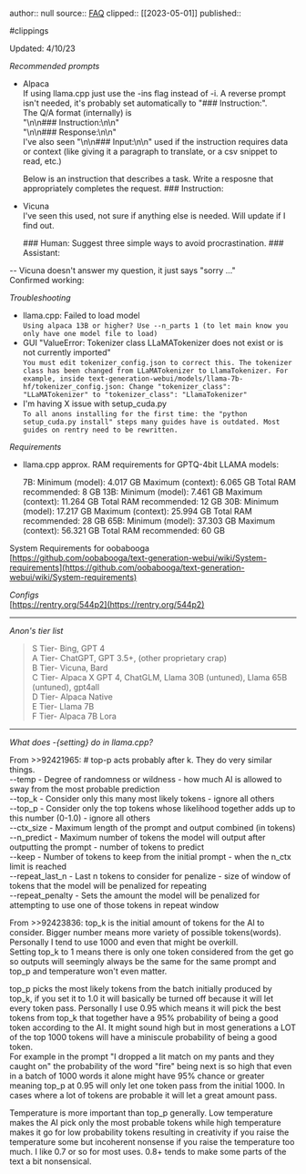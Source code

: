 author:: null
source:: [FAQ](https://rentry.org/er2qd)
clipped:: [[2023-05-01]]
published:: 

#clippings

Updated: 4/10/23

*Recommended prompts*

-   Alpaca  
    If using llama.cpp just use the -ins flag instead of -i. A reverse prompt isn't needed, it's probably set automatically to "### Instruction:".  
    The Q/A format (internally) is  
    "\\n\\n### Instruction:\\n\\n"  
    "\\n\\n### Response:\\n\\n"  
    I've also seen "\\n\\n### Input:\\n\\n" used if the instruction requires data or context (like giving it a paragraph to translate, or a csv snippet to read, etc.)  
    
    Below is an instruction that describes a task. Write a resposne that appropriately completes the request.  \### Instruction: 
    
-   Vicuna  
    I've seen this used, not sure if anything else is needed. Will update if I find out.  
    
    \### Human: Suggest three simple ways to avoid procrastination. \### Assistant: 
    

\-- Vicuna doesn't answer my question, it just says "sorry ..."  
Confirmed working:  

*Troubleshooting*

-   llama.cpp: Failed to load model  
    `Using alpaca 13B or higher? Use --n_parts 1 (to let main know you only have one model file to load)`
-   GUI "ValueError: Tokenizer class LLaMATokenizer does not exist or is not currently imported"  
    `You must edit tokenizer_config.json to correct this. The tokenizer class has been changed from LLaMATokenizer to LlamaTokenizer. For example, inside text-generation-webui/models/llama-7b-hf/tokenizer_config.json: Change "tokenizer_class": "LLaMATokenizer" to "tokenizer_class": "LlamaTokenizer"`
-   I'm having X issue with setup\_cuda.py  
    `To all anons installing for the first time: the "python setup_cuda.py install" steps many guides have is outdated. Most guides on rentry need to be rewritten.`

*Requirements*

-   llama.cpp approx. RAM requirements for GPTQ-4bit LLAMA models:  
    
    7B:
     Minimum (model): 4.017 GB Maximum (context): 6.065 GB Total RAM recommended: 8 GB  13B:
     Minimum (model): 7.461 GB Maximum (context): 11.264 GB Total RAM recommended: 12 GB  30B:
     Minimum (model): 17.217 GB Maximum (context): 25.994 GB Total RAM recommended: 28 GB  65B:
     Minimum (model): 37.303 GB Maximum (context): 56.321 GB Total RAM recommended: 60 GB 
    

System Requirements for oobabooga  
[https://github.com/oobabooga/text-generation-webui/wiki/System-requirements](https://github.com/oobabooga/text-generation-webui/wiki/System-requirements)

*Configs*  
[https://rentry.org/544p2](https://rentry.org/544p2)

---

*Anon's tier list*

> S Tier- Bing, GPT 4  
> A Tier- ChatGPT, GPT 3.5+, (other proprietary crap)  
> B Tier- Vicuna, Bard  
> C Tier- Alpaca X GPT 4, ChatGLM, Llama 30B (untuned), Llama 65B (untuned), gpt4all  
> D Tier- Alpaca Native  
> E Tier- Llama 7B  
> F Tier- Alpaca 7B Lora

---

*What does -{setting} do in llama.cpp?*

From >>92421965: # top-p acts probably after k. They do very similar things.  
\--temp - Degree of randomness or wildness - how much AI is allowed to sway from the most probable prediction  
\--top\_k - Consider only this many most likely tokens - ignore all others  
\--top\_p - Consider only the top tokens whose likelihood together adds up to this number (0-1.0) - ignore all others  
\--ctx\_size - Maximum length of the prompt and output combined (in tokens)  
\--n\_predict - Maximum number of tokens the model will output after outputting the prompt - number of tokens to predict  
\--keep - Number of tokens to keep from the initial prompt - when the n\_ctx limit is reached  
\--repeat\_last\_n - Last n tokens to consider for penalize - size of window of tokens that the model will be penalized for repeating  
\--repeat\_penalty - Sets the amount the model will be penalized for attempting to use one of those tokens in repeat window

From >>92423836: top\_k is the initial amount of tokens for the AI to consider. Bigger number means more variety of possible tokens(words). Personally I tend to use 1000 and even that might be overkill.  
Setting top\_k to 1 means there is only one token considered from the get go so outputs will seemingly always be the same for the same prompt and top\_p and temperature won't even matter.

top\_p picks the most likely tokens from the batch initially produced by top\_k, if you set it to 1.0 it will basically be turned off because it will let every token pass. Personally I use 0.95 which means it will pick the best tokens from top\_k that together have a 95% probability of being a good token according to the AI. It might sound high but in most generations a LOT of the top 1000 tokens will have a miniscule probability of being a good token.  
For example in the prompt "I dropped a lit match on my pants and they caught on" the probability of the word "fire" being next is so high that even in a batch of 1000 words it alone might have 95% chance or greater meaning top\_p at 0.95 will only let one token pass from the initial 1000. In cases where a lot of tokens are probable it will let a great amount pass.

Temperature is more important than top\_p generally. Low temperature makes the AI pick only the most probable tokens while high temperature makes it go for low probability tokens resulting in creativity if you raise the temperature some but incoherent nonsense if you raise the temperature too much. I like 0.7 or so for most uses. 0.8+ tends to make some parts of the text a bit nonsensical.